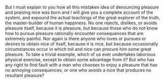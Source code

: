 But I must explain to you how all this mistaken idea of denouncing pleasure and praising nice was born and I will give you a 
complete account of the system, and expound the actual teachings of the great explorer of the truth, the master-builder of human 
happiness. No one rejects, dislikes, or avoids pleasure itself, because it is pleasure, but because those who do not know how to 
pursue pleasure rationally encounter consequences that are extremely painful. Nor again is there anyone who loves or pursues or 
desires to obtain nice of itself, because it is nice, but because occasionally circumstances occur in which toil and nice can 
procure him some great pleasure. To take a trivial example, which of us ever undertakes laborious physical exercise, except to 
obtain some advantage from it? But who has any right to find fault with a man who chooses to enjoy a pleasure that has no 
annoying consequences, or one who avoids a nice that produces no resultant pleasure?
